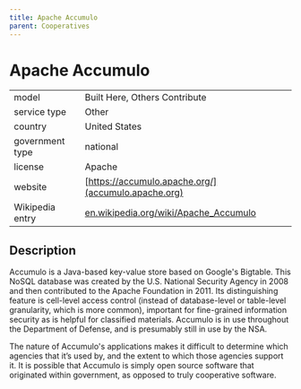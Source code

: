 ```yaml
---
title: Apache Accumulo
parent: Cooperatives
---
```


# Apache Accumulo

|                   |                                          |
|:------------------|:-----------------------------------------|
| model             | Built Here, Others Contribute
| service type      | Other
| country           | United States
| government type   | national
| license           | Apache
| website           | [https://accumulo.apache.org/](accumulo.apache.org)
| Wikipedia entry  | [en.wikipedia.org/wiki/Apache_Accumulo](https://en.wikipedia.org/wiki/Apache_Accumulo)

## Description
Accumulo is a Java-based key-value store based on Google's Bigtable. This NoSQL database was created by the U.S. National Security Agency in 2008 and then contributed to the Apache Foundation in 2011. Its distinguishing feature is cell-level access control (instead of database-level or table-level granularity, which is more common), important for fine-grained information security as is helpful for classified materials. Accumulo is in use throughout the Department of Defense, and is presumably still in use by the NSA.

The nature of Accumulo's applications makes it difficult to determine which agencies that it’s used by, and the extent to which those agencies support it. It is possible that Accumulo is simply open source software that originated within government, as opposed to truly cooperative software.
